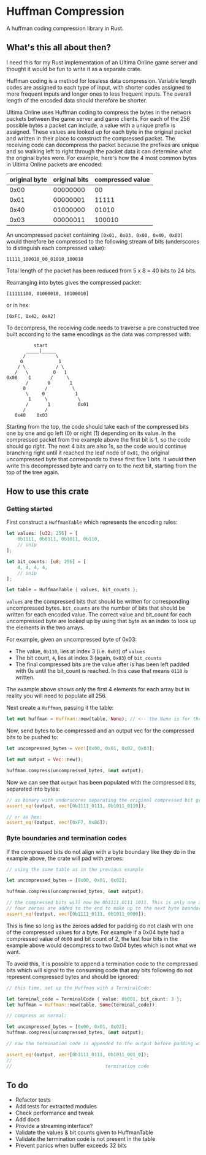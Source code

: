 # Huffman Compression

A huffman coding compression library in Rust.

## What's this all about then?

I need this for my Rust implementation of an Ultima Online game server and thought it would be fun to write it as a separate crate.

Huffman coding is a method for lossless data compression. Variable length codes are assigned to each type of input, with shorter codes assigned to more frequent inputs and longer ones to less frequent inputs. The overall length of the encoded data should therefore be shorter.

Ultima Online uses Huffman coding to compress the bytes in the network packets between the game server and game clients. For each of the 256 possible bytes a packet can include, a value with a unique prefix is assigned. These values are looked up for each byte in the original packet and written in their place to construct the compressed packet. The receiving code can decompress the packet because the prefixes are unique and so walking left to right through the packet data it can determine what the original bytes were. For example, here's how the 4 most common bytes in Ultima Online packets are encoded:

| original byte | original bits | compressed value |
|---------------|---------------|------------------|
|      0x00     |    00000000   |       00         |
|      0x01     |    00000001   |       11111      |
|      0x40     |    01000000   |       01010      |
|      0x03     |    00000011   |       100010     |

An uncompressed packet containing `[0x01, 0x03, 0x00, 0x40, 0x03]` would therefore be compressed to the following stream of bits (underscores to distinguish each compressed value):

```
11111_100010_00_01010_100010
```

Total length of the packet has been reduced from 5 x 8 = 40 bits to 24 bits.

Rearranging into bytes gives the compressed packet:

```
[11111100, 01000010, 10100010]
```

or in hex:

```
[0xFC, 0x42, 0xA2]
```

To decompress, the receiving code needs to traverse a pre constructed tree built according to the same encodings as the data was compressed with:
```
          start
       _____|_____
      /           \
     0             1
    / \           / \
   /   \         0   1
0x00    1       /     \
       /       0       1
      0       /         \
       \     0           1
        1     \           \
       /       1          0x01
      /       /
   0x40    0x03
```

Starting from the top, the code should take each of the compressed bits one by one and go left (0) or right (1) depending on its value. In the compressed packet from the example above the first bit is 1, so the code should go *right*. The next 4 bits are also 1s, so the code would continue branching right until it reached the leaf node of `0x01`, the original uncompressed byte that corresponds to these first five 1 bits. It would then write this decompressed byte and carry on to the next bit, starting from the top of the tree again.

## How to use this crate

### Getting started

First construct a `HuffmanTable` which represents the encoding rules:

```rust
let values: [u32; 256] = [
    0b1111, 0b0111, 0b1011, 0b110,
    // snip
];

let bit_counts: [u8; 256] = [
    4, 4, 4, 4,
    // snip
];

let table = HuffmanTable { values, bit_counts };
```

`values` are the compressed bits that should be written for corresponding uncompressed bytes. `bit_counts` are the number of bits that should be written for each encoded value. The correct value and bit_count for each uncompressed byte are looked up by using that byte as an index to look up the elements in the two arrays.

For example, given an uncompressed byte of 0x03:
  - The value, `0b110`, lies at index 3 (i.e. `0x03`) of `values`
  - The bit count, `4`,  lies at index 3 (again, `0x03`) of `bit_counts`
  - The final compressed bits are the value after is has been left padded with 0s until the bit_count is reached. In this case that means `0110` is written.

The example above shows only the first 4 elements for each array but in reality you will need to populate all 256.

Next create a `Huffman`, passing it the table:

```rust
let mut huffman = Huffman::new(table, None); // <-- the None is for the termination code, see further down
```

Now, send bytes to be compressed and an output vec for the compressed bits to be pushed to:

```rust
let uncompressed_bytes = vec![0x00, 0x01, 0x02, 0x03];

let mut output = Vec::new();

huffman.compress(uncompressed_bytes, &mut output);
```

Now we can see that `output` has been populated with the compressed bits, separated into bytes: 

```rust
// as binary with underscores separating the original compressed bit groupings:
assert_eq!(output, vec![0b1111_0111, 0b1011_0110]);

// or as hex:
assert_eq!(output, vec![0xF7, 0xB6]);
```

### Byte boundaries and termination codes

If the compressed bits do not align with a byte boundary like they do in the example above, the crate will pad with zeroes:

```rust
// using the same table as in the previous example

let uncompressed_bytes = [0x00, 0x01, 0x02];

huffman.compress(uncompressed_bytes, &mut output);

// the compressed bits will now be 0b1111_0111_1011. This is only one and a half bytes, so
// four zeroes are added to the end to make up to the next byte boundary:
assert_eq!(output, vec![0b1111_0111, 0b1011_0000]);
```

This is fine so long as the zeroes added for padding do not clash with one of the compressed values for a byte. For example if a 0x04 byte had a compressed value of `0b00` and bit count of 2, the last four bits in the example above would decompress to two 0x04 bytes which is not what we want.

To avoid this, it is possible to append a termination code to the compressed bits which will signal to the consuming code that any bits following do not represent compressed bytes and should be ignored:

```rust
// this time, set up the Huffman with a TerminalCode:

let terminal_code = TerminalCode { value: 0b001, bit_count: 3 };
let huffman = Huffman::new(table, Some(terminal_code));

// compress as normal:

let uncompressed_bytes = [0x00, 0x01, 0x02];
huffman.compress(uncompressed_bytes, &mut output);

// now the termination code is appended to the output before padding with zeroes:

assert_eq!(output, vec![0b1111_0111, 0b1011_001_0]);
//                                           ^
//                                  termination code
```

## To do
- Refactor tests
- Add tests for extracted modules
- Check performance and tweak
- Add docs
- Provide a streaming interface?
- Validate the values & bit counts given to HuffmanTable
- Validate the termination code is not present in the table
- Prevent panics when buffer exceeds 32 bits
